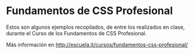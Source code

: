# Fundamentos de CSS Profesional
Estos son algunos ejemplos recopilados, de entre los realizados en clase, durante el Curso de los Fundamentos de CSS Profesional.

Más información en http://escuela.it/cursos/fundamentos-css-profesional/